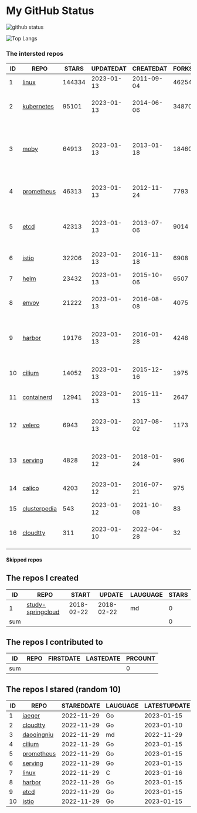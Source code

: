 # My GitHub Status

<img src="https://github-readme-stats-1.yihong0618.vercel.app/api?username=daoqingniu&show_icons=true&&&hide_title=true&count_private=true" alt="github status" />

![Top Langs](https://github-readme-stats-1.yihong0618.vercel.app/api/top-langs/?username=daoqingniu&layout=compact)

<!--START_SECTION:github_repos-->
### The intersted repos
| ID |                              REPO                               | STARS  | UPDATEDAT  | CREATEDAT  | FORKSCOUNT |                                              DESCRIPTIONS                                              |
|----|-----------------------------------------------------------------|--------|------------|------------|------------|--------------------------------------------------------------------------------------------------------|
|  1 | [linux](https://github.com/torvalds/linux)                      | 144334 | 2023-01-13 | 2011-09-04 |      46254 | Linux kernel source tree                                                                               |
|  2 | [kubernetes](https://github.com/kubernetes/kubernetes)          |  95101 | 2023-01-13 | 2014-06-06 |      34870 | Production-Grade Container Scheduling and Management                                                   |
|  3 | [moby](https://github.com/moby/moby)                            |  64913 | 2023-01-13 | 2013-01-18 |      18460 | Moby Project - a collaborative project for the container ecosystem to assemble container-based systems |
|  4 | [prometheus](https://github.com/prometheus/prometheus)          |  46313 | 2023-01-13 | 2012-11-24 |       7793 | The Prometheus monitoring system and time series database.                                             |
|  5 | [etcd](https://github.com/etcd-io/etcd)                         |  42313 | 2023-01-13 | 2013-07-06 |       9014 | Distributed reliable key-value store for the most critical data of a distributed system                |
|  6 | [istio](https://github.com/istio/istio)                         |  32206 | 2023-01-13 | 2016-11-18 |       6908 | Connect, secure, control, and observe services.                                                        |
|  7 | [helm](https://github.com/helm/helm)                            |  23432 | 2023-01-13 | 2015-10-06 |       6507 | The Kubernetes Package Manager                                                                         |
|  8 | [envoy](https://github.com/envoyproxy/envoy)                    |  21222 | 2023-01-13 | 2016-08-08 |       4075 | Cloud-native high-performance edge/middle/service proxy                                                |
|  9 | [harbor](https://github.com/goharbor/harbor)                    |  19176 | 2023-01-13 | 2016-01-28 |       4248 | An open source trusted cloud native registry project that stores, signs, and scans content.            |
| 10 | [cilium](https://github.com/cilium/cilium)                      |  14052 | 2023-01-13 | 2015-12-16 |       1975 | eBPF-based Networking, Security, and Observability                                                     |
| 11 | [containerd](https://github.com/containerd/containerd)          |  12941 | 2023-01-13 | 2015-11-13 |       2647 | An open and reliable container runtime                                                                 |
| 12 | [velero](https://github.com/vmware-tanzu/velero)                |   6943 | 2023-01-13 | 2017-08-02 |       1173 | Backup and migrate Kubernetes applications and their persistent volumes                                |
| 13 | [serving](https://github.com/knative/serving)                   |   4828 | 2023-01-12 | 2018-01-24 |        996 | Kubernetes-based, scale-to-zero, request-driven compute                                                |
| 14 | [calico](https://github.com/projectcalico/calico)               |   4203 | 2023-01-12 | 2016-07-21 |        975 | Cloud native networking and network security                                                           |
| 15 | [clusterpedia](https://github.com/clusterpedia-io/clusterpedia) |    543 | 2023-01-12 | 2021-10-08 |         83 | The Encyclopedia of Kubernetes clusters                                                                |
| 16 | [cloudtty](https://github.com/cloudtty/cloudtty)                |    311 | 2023-01-10 | 2022-04-28 |         32 | A Friendly Kubernetes CloudShell (Web Terminal) !                                                      |



#### Skipped repos
<!--END_SECTION:github_repos-->

<!--START_SECTION:my_github-->
## The repos I created
| ID  |                                 REPO                                 |   START    |   UPDATE   | LAUGUAGE | STARS |
|-----|----------------------------------------------------------------------|------------|------------|----------|-------|
|   1 | [study-springcloud](https://github.com/daoqingniu/study-springcloud) | 2018-02-22 | 2018-02-22 | md       |     0 |
| sum |                                                                      |            |            |          |     0 |

## The repos I contributed to
| ID  | REPO | FIRSTDATE | LASTEDATE | PRCOUNT |
|-----|------|-----------|-----------|---------|
| sum |      |           |           |       0 |

## The repos I stared (random 10)
| ID |                          REPO                          | STAREDDATE | LAUGUAGE | LATESTUPDATE |
|----|--------------------------------------------------------|------------|----------|--------------|
|  1 | [jaeger](https://github.com/jaegertracing/jaeger)      | 2022-11-29 | Go       | 2023-01-15   |
|  2 | [cloudtty](https://github.com/cloudtty/cloudtty)       | 2022-11-29 | Go       | 2023-01-10   |
|  3 | [daoqingniu](https://github.com/daoqingniu/daoqingniu) | 2022-11-29 | md       | 2022-11-29   |
|  4 | [cilium](https://github.com/cilium/cilium)             | 2022-11-29 | Go       | 2023-01-15   |
|  5 | [prometheus](https://github.com/prometheus/prometheus) | 2022-11-29 | Go       | 2023-01-15   |
|  6 | [serving](https://github.com/knative/serving)          | 2022-11-29 | Go       | 2023-01-15   |
|  7 | [linux](https://github.com/torvalds/linux)             | 2022-11-29 | C        | 2023-01-16   |
|  8 | [harbor](https://github.com/goharbor/harbor)           | 2022-11-29 | Go       | 2023-01-15   |
|  9 | [etcd](https://github.com/etcd-io/etcd)                | 2022-11-29 | Go       | 2023-01-15   |
| 10 | [istio](https://github.com/istio/istio)                | 2022-11-29 | Go       | 2023-01-15   |

<!--END_SECTION:my_github-->
